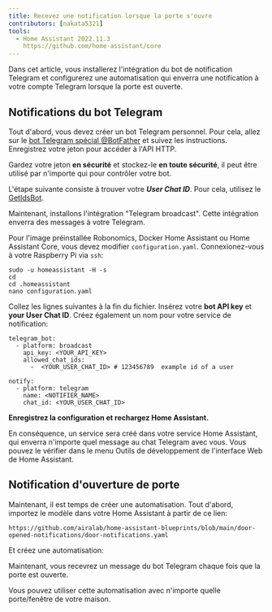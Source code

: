 ```yaml
---
title: Recevez une notification lorsque la porte s'ouvre
contributors: [nakata5321]
tools:   
  - Home Assistant 2022.11.3
    https://github.com/home-assistant/core
---
```


Dans cet article, vous installerez l'intégration du bot de notification Telegram et configurerez une automatisation qui enverra une notification à votre compte Telegram lorsque la porte est ouverte.

## Notifications du bot Telegram

Tout d'abord, vous devez créer un bot Telegram personnel. Pour cela, allez sur le [bot Telegram spécial @BotFather](https://t.me/botfather) et suivez les instructions. 
Enregistrez votre jeton pour accéder à l'API HTTP.

<robo-wiki-video controls src="https://static.robonomics.network/wiki/bot-father.mp4" />

<robo-wiki-note type="warning">

Gardez votre jeton **en sécurité** et stockez-le **en toute sécurité**, il peut être utilisé par n'importe qui pour contrôler votre bot. 

</robo-wiki-note>

L'étape suivante consiste à trouver votre ***User Chat ID***. Pour cela, utilisez le [GetIdsBot](https://t.me/getidsbot). 

<robo-wiki-video controls src="https://static.robonomics.network/wiki/get-id-bot.mp4" />

Maintenant, installons l'intégration "Telegram broadcast". Cette intégration enverra des messages à votre Telegram.

Pour l'image préinstallée Robonomics, Docker Home Assistant ou Home Assistant Core, vous devez modifier `configuration.yaml`. Connexionez-vous à votre Raspberry Pi via `ssh`:

<robo-wiki-video controls src="https://static.robonomics.network/wiki/open-config.mp4" />

<code-helper additionalLine="rasppi_username@rasppi_hostname" >

```shell
sudo -u homeassistant -H -s
cd
cd .homeassistant 
nano configuration.yaml
```

</code-helper >

Collez les lignes suivantes à la fin du fichier. Insérez votre **bot API key** et **your User Chat ID**. Créez également un nom pour votre service de notification:


<code-helper copy >

```shell
telegram_bot:
  - platform: broadcast
    api_key: <YOUR_API_KEY>
    allowed_chat_ids:
      -  <YOUR_USER_CHAT_ID> # 123456789  example id of a user
      
notify:
  - platform: telegram
    name: <NOTIFIER_NAME>
    chat_id: <YOUR_USER_CHAT_ID>
```

</code-helper >

<robo-wiki-video controls src="https://static.robonomics.network/wiki/insert-config.mp4" />

**Enregistrez la configuration et rechargez Home Assistant.**


En conséquence, un service sera créé dans votre service Home Assistant, qui enverra n'importe quel message au chat Telegram avec vous. 
Vous pouvez le vérifier dans le menu Outils de développement de l'interface Web de Home Assistant. 

<robo-wiki-video controls src="https://static.robonomics.network/wiki/telegram-result.mp4" />

##  Notification d'ouverture de porte

Maintenant, il est temps de créer une automatisation. Tout d'abord, importez le modèle dans votre Home Assistant à partir de ce lien:

<code-helper copy>

```shell
https://github.com/airalab/home-assistant-blueprints/blob/main/door-opened-notifications/door-notifications.yaml
```

</code-helper >

<robo-wiki-video controls src="https://static.robonomics.network/wiki/insert-blue.mp4" />

Et créez une automatisation:

<robo-wiki-video controls src="https://static.robonomics.network/wiki/create-automation.mp4" />

Maintenant, vous recevrez un message du bot Telegram chaque fois que la porte est ouverte.

<robo-wiki-note type="okay">
Vous pouvez utiliser cette automatisation avec n'importe quelle porte/fenêtre de votre maison.
</robo-wiki-note>

